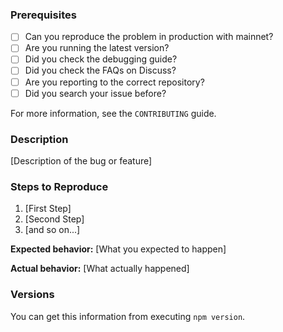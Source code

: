 ### Prerequisites

- [ ] Can you reproduce the problem in production with mainnet?
- [ ] Are you running the latest version?
- [ ] Did you check the debugging guide?
- [ ] Did you check the FAQs on Discuss?
- [ ] Are you reporting to the correct repository?
- [ ] Did you search your issue before?

For more information, see the `CONTRIBUTING` guide.

### Description

[Description of the bug or feature]

### Steps to Reproduce

1. [First Step]
2. [Second Step]
3. [and so on...]

**Expected behavior:** [What you expected to happen]

**Actual behavior:** [What actually happened]

### Versions

You can get this information from executing `npm version`.
